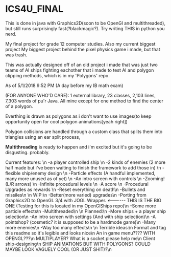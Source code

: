 # ICS4U_FINAL
This is done in java with Graphics2D(soon to be OpenGl and multithreaded),
but still runs surprisingly fast(?blackmagic?). Try writing THIS in python you nerd.

My final project for grade 12 computer studies. Also my current biggest project
My biggest project behind the pixel physics game i made, but that was trash.

This was actually designed off of an old project i made that was just two teams of AI ships fighting 
eachother that i made to test AI and polygon clipping methods, which is in my 'Polygons' repo.

As of 5/1/2018 9:52 PM (A day before my IB math exam)

(FOR ANYONE WHO'D CARE):
1 external library, 23 classes, 2,103 lines, 7,303 words of pu'r Java. All mine except for one method to find the center of a polygon.

Everthing is drawn as polygons as i don't want to use images(to keep opportunity open for cool polygon animations[yeah right])

Polygon collisions are handled through a custom class that splits them into triangles using an ear split process, 

<b>Multithreading</b> is ready to happen and i'm excited but it's going to be disgusting. probably.


Current features: \n
-a player controlled ship \n
-2 kinds of enemies (2 more half made but i've been waiting to finish the framework to add those in) \n
-flexible ship/enemy design \n
-Particle effects (A handful implemented, many more unused as of yet) \n
-An intro screen with controls \n
-Zooming! (L/R arrows) \n
-Infinite procedural levels \n
-A score \n 
-Procedural Upgrades as rewards \n 
-Reset everything on death\n 
-Bullets and missiles\n
\n
WIP:\n
-Better(more varied) upgrades\n
-Porting from Graphics2D to OpenGL 3/4 with JOGL Wrapper. <------ THIS IS THE BIG ONE (Testing for this is located in my OpenGlShips repo)\n
-Some more particle effects\n
-Multithreaded\n
\n
Planned:\n
-More ships + a player ship selection\n
-An intro screen with settings (And with ship selection)\n
-A pointshop? (cosmetic? it is supposed to be a hardmode game)\n
-Many more enemies\n
-Way too many effects\n
\n
Terrible ideas:\n
Format and tag this readme so it's legible and looks nice\n
An in game menu???? WITH OPENGL???\n
MULTIPLAYER? What is a socket please help me\n
Client ship-designing\n
SHIP ANIMATIONS BUT WITH POLYGONS? COULD MAYBE LOOK VAGUELY COOL (OR JUST SHIT)?\n
